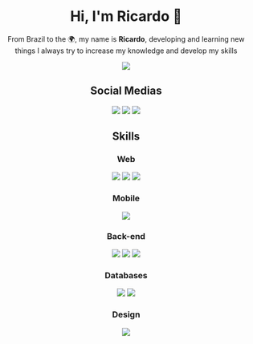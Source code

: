 <!--
**RicardoBrasileiro/RicardoBrasileiro** is a ✨ _special_ ✨ repository because its `README.md` (this file) appears on your GitHub profile.
-->

<h1 align="center">Hi, I'm <strong>Ricardo</strong> 👋</h1>

<p align="center">From Brazil to the 🌍, my name is <strong>Ricardo</strong>, developing and learning new things I always try to increase my knowledge and develop my skills</p>

<p align="center">
  <img src="https://github-readme-stats.vercel.app/api?username=ricardobgx&&show_icons=true&title_color=F5F5F5&icon_color=F5F5F5&text_color=F5F5F5&bg_color=45,1B1E23,0D1117&border_color=F5F5F5&border_radius=10&hide_border=true">
</p>

<h2 align="center">Social Medias</h2>

<p align="center">
  <a href="https://ricardobrasileiro.com"><img src="https://img.shields.io/badge/Portfolio-000000.svg?style=for-the-badge&logo=safari&logoColor=white"></a>
  <a href="https://www.linkedin.com/in/ricardobgx"><img src="https://img.shields.io/badge/linkedin-%230077B5.svg?style=for-the-badge&logo=linkedin&logoColor=white"></a>
  <a href="mailto:contato@ricardobrasileiro.com"><img src="https://img.shields.io/badge/Gmail-D14836?style=for-the-badge&logo=gmail&logoColor=white"></a>
</p>

<h2 align="center">Skills</h2>

<h3 align="center">Web</h3>

<p align="center">
<!--   <img src="https://img.shields.io/badge/Next-black?style=for-the-badge&logo=next.js&logoColor=white"> -->
<!--   <img src="https://img.shields.io/badge/Nuxt-002E3B?style=for-the-badge&logo=nuxtdotjs&logoColor=#00DC82"> -->
  <img src="https://img.shields.io/badge/react-%23149ECA.svg?style=for-the-badge&logo=react&logoColor=white">
  <img src="https://img.shields.io/badge/vuejs-%23327959.svg?style=for-the-badge&logo=vuedotjs&logoColor=white">
  <img src="https://img.shields.io/badge/svelte-%23f1413d.svg?style=for-the-badge&logo=svelte&logoColor=white">
</p>

<h3 align="center">Mobile</h3>

<p align="center">
  <img src="https://img.shields.io/badge/react_native-%23149ECA.svg?style=for-the-badge&logo=react&logoColor=white">
</p>

<h3 align="center">Back-end</h3>

<p align="center">
  <img src="https://img.shields.io/badge/nestjs-%23E0234E.svg?style=for-the-badge&logo=nestjs&logoColor=white">
  <img src="https://img.shields.io/badge/spring-%236DB33F.svg?style=for-the-badge&logo=spring&logoColor=white">
  <img src="https://img.shields.io/badge/-GraphQL-E10098?style=for-the-badge&logo=graphql&logoColor=white">
</p>

<h3 align="center">Databases</h3>

<p align="center">
  <img src="https://img.shields.io/badge/postgres-%23316192.svg?style=for-the-badge&logo=postgresql&logoColor=white">
  <img src="https://img.shields.io/badge/MongoDB-%234ea94b.svg?style=for-the-badge&logo=mongodb&logoColor=white">
</p>

<h3 align="center">Design</h3>

<p align="center">
  <img src="https://img.shields.io/badge/figma-%23F24E1E.svg?style=for-the-badge&logo=figma&logoColor=white">
</p>
